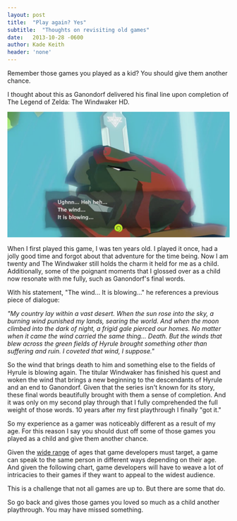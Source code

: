 ```yaml
---
layout: post
title:  "Play again? Yes"
subtitle:  "Thoughts on revisiting old games"
date:   2013-10-28 -0600
author: Kade Keith
header: 'none'
---
```


Remember those games you played as a kid? You should give them another chance.

I thought about this as Ganondorf delivered his final line upon completion of The Legend of Zelda: The Windwaker HD.

![Wind Waker Final Cutscene Screenshot](/img/compressed/windwaker.png)

When I first played this game, I was ten years old. I played it once, had a jolly good time and forgot about that adventure for the time being. Now I am twenty and The Windwaker still holds the charm it held for me as a child. Additionally, some of the poignant moments that I glossed over as a child now resonate with me fully, such as Ganondorf's final words.

With his statement, "The wind... It is blowing..." he references a previous piece of dialogue: 

*"My country lay within a vast desert. When the sun rose into the sky, a burning wind punished my lands, searing the world. And when the moon climbed into the dark of night, a frigid gale pierced our homes. No matter when it came the wind carried the same thing... Death. But the winds that blew across the green fields of Hyrule brought something other than suffering and ruin. I coveted that wind, I suppose."*

So the wind that brings death to him and something else to the fields of Hyrule is blowing again. The titular Windwaker has finished his quest and woken the wind that brings a new beginning to the descendants of Hyrule and an end to Ganondorf. Given that the series isn't known for its story, these final words beautifully brought with them a sense of completion. And it was only on my second play through that I fully comprehended the full weight of those words. 10 years after my first playthrough I finally "got it." 

So my experience as a gamer was noticeably different as a result of my age. For this reason I say you should dust off some of those games you played as a child and give them another chance.

Given the <a href="http://www.g4tv.com/thefeed/blog/post/726494/the-average-age-of-a-gamer-is-30-says-esa/" target="_blank">wide range</a> of ages that game developers must target, a game can speak to the same person in different ways depending on their age. And given the following chart, game developers will have to weave a lot of intricacies to their games if they want to appeal to the widest audience.

This is a challenge that not all games are up to. But there are some that do.

So go back and gives those games you loved so much as a child another playthrough. You may have missed something.